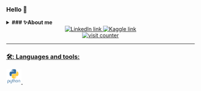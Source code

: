 ### Hello 👋
  
<!--
**RauliKo/RauliKo** is a ✨ _special_ ✨ repository because its `README.md` (this file) appears on your GitHub profile.

Here are some ideas to get you started:

- 🔭 I’m currently working on ...
- 🌱 I’m currently learning ...
- 👯 I’m looking to collaborate on ...
- 🤔 I’m looking for help with ...
- 💬 Ask me about ...
- 📫 How to reach me: ...
- 😄 Pronouns: ...
- ⚡ Fun fact: ...
-->

<details>
  <Summary><b>
    ### ✨About me</b>
  </Summary><br>
  I am Rauli from Finland.
</details>

<div id='badges' align=center>
  <a href="https://fi.linkedin.com/in/raulikoskinen">
    <img src="https://img.shields.io/badge/LinkedIn-blue?style=for-the-badge&logo=linkedin&logoColor=white" alt="LinkedIn link"/>
  <a href="https://www.kaggle.com/raulikoskinen">
    <img src="https://img.shields.io/badge/k-Kaggle-darkgreen?style=for-the-badge&labelColor=white" alt="Kaggle link"/>
</div>
<div id='visit counter' align=center>
  <img src="https://komarev.com/ghpvc/?username=RauliKo&style=flat-square&color=blue" alt="visit counter"/>
</div>    

---
    
### 🛠️: Languages and tools:
<div>
  <img src="https://github.com/devicons/devicon/blob/master/icons/python/python-original-wordmark.svg" Title="Python" alt="Python" width="40" height="40"/>&nbsp;
  
</div>

